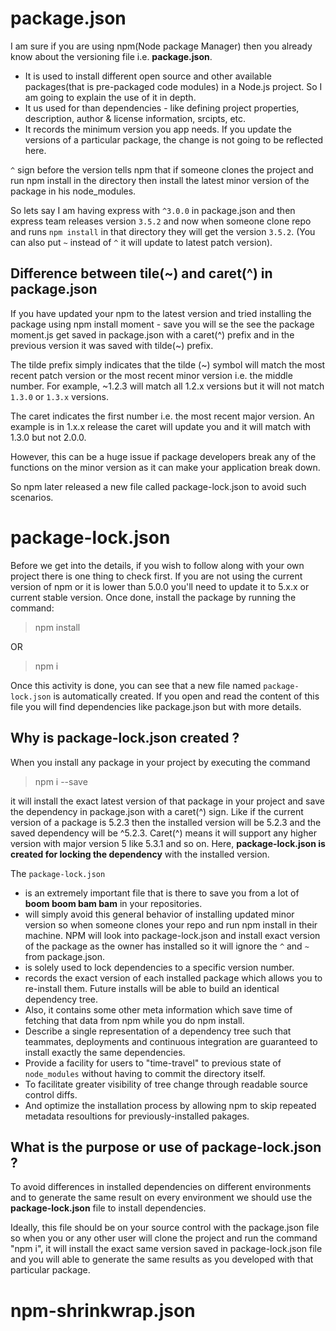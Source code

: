 # package.json
I am sure if you are using npm(Node package Manager) then you already know about the versioning file i.e. **package.json**.
- It is used to install different open source and other available packages(that is pre-packaged code modules) in a Node.js project. So I am going to explain the use of it in depth.
- It us used for than dependencies - like defining project properties, description, author & license information, srcipts, etc.
- It records the minimum version you app needs. If you update the versions of a particular package, the change is not going to be reflected here.

`^` sign before the version tells npm that if someone clones the project and run npm install in the directory then install the latest minor version of the package in his node_modules.

So lets say I am having express with `^3.0.0` in package.json and then express team releases version `3.5.2` and now when someone clone repo and runs `npm install` in that directory they will get the version `3.5.2`. (You can also put `~` instead of `^` it will update to latest patch version).

## Difference between tile(~) and caret(^) in package.json
If you have updated your npm to the latest version and tried installing the package using npm install moment - save you will se the see the package moment.js get saved in package.json with a caret(^) prefix and in the previous version it was saved with tilde(~) prefix. 

The tilde prefix simply indicates that the tilde (~) symbol will match the most recent patch version or the most recent minor version i.e. the middle number. For example, ~1.2.3 will match all 1.2.x versions but it will not match `1.3.0` or `1.3.x` versions.

The caret indicates the first number i.e. the most recent major version. An example is in 1.x.x release the caret will update you and it will match with 1.3.0 but not 2.0.0.

However, this can be a huge issue if package developers break any of the functions on the minor version as it can make your application break down.

So npm later released a new file called package-lock.json to avoid such scenarios.

# package-lock.json
Before we get into the details, if you wish to follow along with your own project there is one thing to check first. If you are not using the current version of npm or it is lower than 5.0.0 you'll need to update it to 5.x.x or current stable version. Once done, install the package by running the command:

> npm install 

OR

> npm i

Once this activity is done, you can see that a new file named `package-lock.json` is automatically created. If you open and read the content of this file you will find dependencies like package.json but with more details.

## Why is package-lock.json created ?
When you install any package in your project by executing the command

> npm i <package-name> --save

it will install the exact latest version of that package in your project and save the dependency in package.json with a caret(^) sign. Like if the current version of a package is 5.2.3 then the installed version will be 5.2.3 and the saved dependency will be ^5.2.3. Caret(^) means it will support any higher version with major version 5 like 5.3.1 and so on. Here, **package-lock.json is created for locking the dependency** with the installed version.

The `package-lock.json`
- is an extremely important file that is there to save you  from a lot of **boom boom bam bam** in your repositories.
- will simply avoid this general behavior of installing updated minor version so when someone clones your repo and run npm install in their machine. NPM will look into package-lock.json and install exact version of the package as the owner has installed so it will ignore the `^` and `~` from package.json.
- is solely used to lock dependencies to a specific version number.
- records the exact version of each installed package which allows you to re-install them. Future installs will be able to build an identical dependency tree.
- Also, it contains some other meta information which save time of fetching that data from npm while you do npm install.
- Describe a single representation of a dependency tree such that teammates, deployments and continuous integration are guaranteed to install exactly the same dependencies.
- Provide a facility for users to "time-travel" to previous state of `node_modules` without having to commit the directory itself.
- To facilitate greater visibility of tree change through readable source control diffs.
- And optimize the installation process by allowing npm to skip repeated metadata resoultions for previously-installed pakages.

## What is the purpose or use of package-lock.json ?
To avoid differences in installed dependencies on different environments and to generate the same result on every environment we should use the **package-lock.json** file to install dependencies.

Ideally, this file should be on your source control with the package.json file so when you or any other user will clone the project and run the command "npm i", it will install the exact same version saved in package-lock.json file and you will able to generate the same results as you developed with that particular package.

# npm-shrinkwrap.json

    